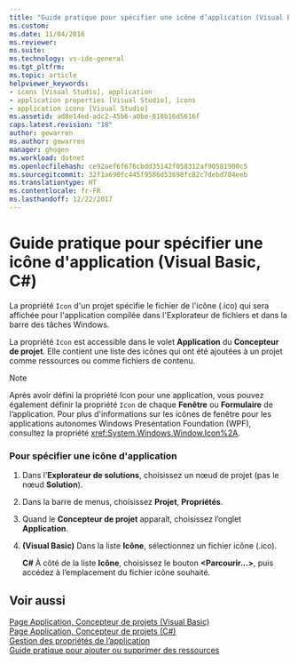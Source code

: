 ```yaml
---
title: "Guide pratique pour spécifier une icône d’application (Visual Basic, C#) | Microsoft Docs"
ms.custom: 
ms.date: 11/04/2016
ms.reviewer: 
ms.suite: 
ms.technology: vs-ide-general
ms.tgt_pltfrm: 
ms.topic: article
helpviewer_keywords:
- icons [Visual Studio], application
- application properties [Visual Studio], icons
- application icons [Visual Studio]
ms.assetid: ad8e14ed-adc2-45b6-a0be-818b16d5616f
caps.latest.revision: "18"
author: gewarren
ms.author: gewarren
manager: ghogen
ms.workload: dotnet
ms.openlocfilehash: ce92aef6f676cbdd35142f058312af90581900c5
ms.sourcegitcommit: 32f1a690fc445f9586d53698fc82c7debd784eeb
ms.translationtype: HT
ms.contentlocale: fr-FR
ms.lasthandoff: 12/22/2017
---
```

# <a name="how-to-specify-an-application-icon-visual-basic-c"></a>Guide pratique pour spécifier une icône d'application (Visual Basic, C#)
La propriété `Icon` d'un projet spécifie le fichier de l'icône (.ico) qui sera affichée pour l'application compilée dans l'Explorateur de fichiers et dans la barre des tâches Windows.  
  
 La propriété `Icon` est accessible dans le volet **Application** du **Concepteur de projet**. Elle contient une liste des icônes qui ont été ajoutées à un projet comme ressources ou comme fichiers de contenu.  
  
> [!NOTE]
>  Après avoir défini la propriété Icon pour une application, vous pouvez également définir la propriété `Icon` de chaque **Fenêtre** ou **Formulaire** de l’application. Pour plus d'informations sur les icônes de fenêtre pour les applications autonomes Windows Presentation Foundation (WPF), consultez la propriété <xref:System.Windows.Window.Icon%2A>.  
  
### <a name="to-specify-an-application-icon"></a>Pour spécifier une icône d'application  
  
1.  Dans l’**Explorateur de solutions**, choisissez un nœud de projet (pas le nœud **Solution**).  
  
2.  Dans la barre de menus, choisissez **Projet**, **Propriétés**.  
  
3.  Quand le **Concepteur de projet** apparaît, choisissez l’onglet **Application**.  
  
4.  **(Visual Basic)** Dans la liste **Icône**, sélectionnez un fichier icône (.ico).  
  
     **C#** À côté de la liste **Icône**, choisissez le bouton **\<Parcourir...>**, puis accédez à l’emplacement du fichier icône souhaité.  
  
## <a name="see-also"></a>Voir aussi  
 [Page Application, Concepteur de projets (Visual Basic)](../ide/reference/application-page-project-designer-visual-basic.md)   
 [Page Application, Concepteur de projets (C#)](../ide/reference/application-page-project-designer-csharp.md)   
 [Gestion des propriétés de l’application](../ide/application-properties.md)  
 [Guide pratique pour ajouter ou supprimer des ressources](http://msdn.microsoft.com/en-us/7b77bc06-3952-4799-b029-def3f8f7f88d)